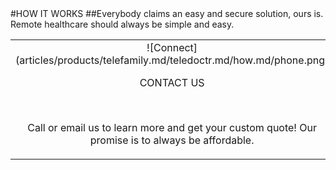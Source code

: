 <div class="product-how" markdown="1">
#HOW IT WORKS
##Everybody claims an easy and secure solution, ours is.<br/>Remote healthcare should always be simple and easy.
<br/>

|   |   |   |
|:------:|:----------:|:----------:|
| ![Connect] (articles/products/telefamily.md/teledoctr.md/how.md/phone.png)<p class="how-title">CONTACT US</p><br/><p class="how-description">Call or email us to learn more and get your custom quote!  Our promise is to always be affordable.</p> | ![Configure] (articles/products/telefamily.md/teledoctr.md/how.md/configure.png)<p class="how-title">CONFIGURE & INSTALL</p><br/><p class="how-description">We'll configure and install your customized remote healthcare system.</p> | ![Done] (articles/products/telefamily.md/teledoctr.md/how.md/done.png)<p class="how-title">YAY! DONE</p><br/><p class="how-description">Sit back and see happy colleagues and patients!</p > |
</div>